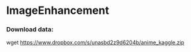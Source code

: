 # ImageEnhancement

### Download data:
wget https://www.dropbox.com/s/unasbd2z9d6204b/anime_kaggle.zip
